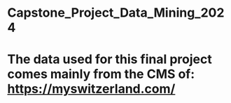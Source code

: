 # Capstone_Project_Data_Mining_2024

# The data used for this final project comes mainly from the CMS of: https://myswitzerland.com/